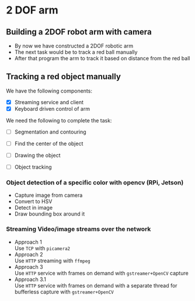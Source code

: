 
# 2 DOF arm


<a id="orgcf7ff86"></a>

## Building a 2DOF robot arm with camera

-   By now we have constructed a 2DOF robotic arm
-   The next task would be to track a red ball manually
-   After that program the arm to track it based on distance from the red ball


<a id="org2ebe9b0"></a>

## Tracking a red object manually

We have the following components:

-   [X] Streaming service and client
-   [X] Keyboard driven control of arm

We need the following to complete the task:

-   [ ] Segmentation and contouring
-   [ ] Find the center of the object
-   [ ] Drawing the object
-   [ ] Object tracking


<a id="orgd28b66f"></a>

### Object detection of a specific color with opencv (RPi, Jetson)

-   Capture image from camera
-   Convert to HSV
-   Detect in image
-   Draw bounding box around it


<a id="org663fc45"></a>

### Streaming Video/image streams over the network

-   Approach 1<br/> Use `TCP` with `picamera2`
-   Approach 2<br/> Use `HTTP` streaming with `ffmpeg`
-   Approach 3<br/> Use `HTTP` service with frames on demand with `gstreamer+OpenCV` capture
-   Approach 3.1<br/> Use `HTTP` service with frames on demand with a separate thread for bufferless capture with `gstreamer+OpenCV`